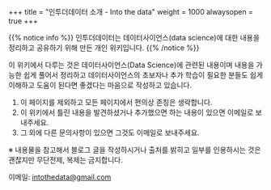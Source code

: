 +++
title = "인투더데이터 소개 - Into the data"
weight = 1000
alwaysopen = true
+++

{{% notice info %}}
인투더데이터는 데이터사이언스(data science)에 대한 내용을 정리하고 공유하기 위해 만든 개인 위키입니다.
{{% /notice %}}

이 위키에서 다루는 것은 데이터사이언스(Data Science)에 관련된 내용이며 내용을 가능한 쉽게 풀어서 정리하고 데이터사이언스의 초보자나 추가 학습이 필요한 분들도 쉽게 이해하고 도움이 된다면 좋겠다는 마음으로 작성하고 있습니다.

1. 이 페이지를 제외하고 모든 페이지에서 편의상 존칭은 생략합니다.
2. 이 위키에서 틀린 내용을 발견하셨거나 추가했으면 하는 내용이 있으면 이메일로 보내주세요.  
3. 그 외에 다른 문의사항이 있으면 그것도 이메일로 보내주세요.

※ 내용물을 참고해서 블로그 글을 작성하시거나 출처를 밝히고 일부를 인용하시는 것은 괜찮지만 무단전제, 복제는 금지합니다.

이메일: [intothedata@gmail.com](mailto:intothedata@gmail.com)
